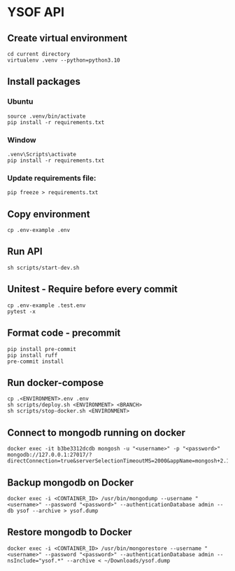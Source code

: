 # YSOF API

## Create virtual environment

```
cd current directory
virtualenv .venv --python=python3.10
```

## Install packages

### Ubuntu

```
source .venv/bin/activate
pip install -r requirements.txt
```

### Window

```
.venv\Scripts\activate
pip install -r requirements.txt
```

### Update requirements file:

```
pip freeze > requirements.txt
```

## Copy environment

```
cp .env-example .env
```

## Run API

```
sh scripts/start-dev.sh
```

## Unitest - Require before every commit

```
cp .env-example .test.env
pytest -x
```

## Format code - precommit

```
pip install pre-commit
pip install ruff
pre-commit install
```

## Run docker-compose

```
cp .<ENVIRONMENT>.env .env
sh scripts/deploy.sh <ENVIRONMENT> <BRANCH>
sh scripts/stop-docker.sh <ENVIRONMENT>
```

## Connect to mongodb running on docker

```
docker exec -it b3be3312dcdb mongosh -u "<username>" -p "<password>"
mongodb://127.0.0.1:27017/?directConnection=true&serverSelectionTimeoutMS=2000&appName=mongosh+2.1.1
```

## Backup mongodb on Docker

```
docker exec -i <CONTAINER_ID> /usr/bin/mongodump --username "<username>" --password "<password>" --authenticationDatabase admin --db ysof --archive > ysof.dump
```

## Restore mongodb to Docker

```
docker exec -i <CONTAINER_ID> /usr/bin/mongorestore --username "<username>" --password "<password>" --authenticationDatabase admin --nsInclude="ysof.*" --archive < ~/Downloads/ysof.dump
```
